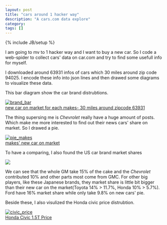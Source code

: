 ```yaml
---
layout: post
title: "cars around 1 hacker way"
description: "A cars.com data explore"
category: 
tags: []
---
```

{% include JB/setup %}

I am going to mv to 1 hacker way and I want to buy a new car. So I code a web-spider to collect cars' data on car.com and try to find some usefull info for myself. 

I downloaded around 63931 infos of cars which 30 miles around zip code 94025. I encode these info into json lines and then drawed some diagrams to visualize these data.

This bar diagram show the car brand distrubtions. 

<a href="https://imgbb.com/"><img src="https://image.ibb.co/d0ddCk/brand_bar.png" alt="brand_bar" border="0"></a><br /><a target='_blank' href='https://imgbb.com/'>new car on market for each makes- 30 miles around zipcode 63931</a><br />

The thing supersing me is *Chevrolet* really have a huge amount of posts. Which make me more interested to find out their news cars' share on market. So I drawed a pie.

<a href="https://ibb.co/nErvQ5"><img src="https://preview.ibb.co/b2Y9k5/pie_makes.png" alt="pie_makes" border="0"></a><br /><a target='_blank' href='https://imgbb.com/'>makes' new car on market</a><br />

To have a comparing, I also found the US car brand market shares

<a href="https://4.bp.blogspot.com/-HvAE9vUqOo4/WTC9PVPWhwI/AAAAAAAAABY/3nuPPBffgCM4rZzKvRqSvYEAYuGbXyZAQCLcB/s1600/marketshare.png"><img src="https://4.bp.blogspot.com/-HvAE9vUqOo4/WTC9PVPWhwI/AAAAAAAAABY/3nuPPBffgCM4rZzKvRqSvYEAYuGbXyZAQCLcB/s1600/marketshare.png"><a target='_blank' href='https://imgbb.com/'></a><br />


We can see that the whole GM take 15% of the cake and the  *Chevrolet* contributed 10% and other parts most come from GMC. For other big players, like these Japanese brands, they market share is little bit bigger than their new car on the market(Toyota 14% > 11.7%, Honda 10% > 5.7%). Ford have 16% market share while only take 9.8% on new cars' pie. 

Beside these, I also visulized the Honda civic price distrubtion. 

<a href="https://ibb.co/ctP755"><img src="https://preview.ibb.co/hAmbyQ/civic_price.png" alt="civic_price" border="0"></a><br /><a target='_blank' href='https://imgbb.com/'>Honda Civic 1.5T Price</a><br />







